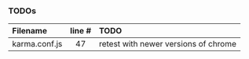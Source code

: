 ### TODOs
| Filename | line # | TODO
|:------|:------:|:------
| karma.conf.js | 47 | retest with newer versions of chrome